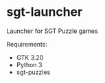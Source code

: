 sgt-launcher
======================

Launcher for SGT Puzzle games

Requirements:
- GTK 3.20
- Python 3
- sgt-puzzles
